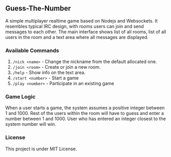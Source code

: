 ## Guess-The-Number

A simple multiplayer realtime game based on Nodejs and Websockets. It resembles typical IRC design, with rooms users can join and send messages to each other. The main interface shows list of all rooms, list of all users in the room and a text area where all messages are displayed.

### Available Commands

1. `/nick <name>` - Change the nickname from the default allocated one.
2. `/join <room>` - Create or join a new room.
3. `/help` - Show info on the text area.
4. `/start <number>` - Start a game
5. `/play <number>` - Participate in an existing game

### Game Logic

When a user starts a game, the system assumes a positive integer between 1 and 1000. Rest of the users within the room will have to guess and enter a number between 1 and 1000. User who has entered an integer closest to the system number will win.

### License

This project is under MIT License.
